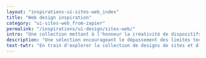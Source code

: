 ```yaml
---
layout: "inspirations-ui-sites-web_index"
title: "Web design inspiration"
category: "ui-sites-web_from-zapier"
permalink: "/inspirations/ui-design/sites-web/"
intro: "Une collection mettant à l'honneur la créativité de dispositifs innovants en Web design et en développement. Une sélection encourageant le dépassement des limites techniques via un flot d'inspirations en design actualisé chaque jour. Cette galerie célèbre le talent des meilleurs Web designers, développeurs et agences du monde entier via ces exemples de sites Web responsive, d'applications Web et mobile, d'expériences Web VR et bien d'autres designs d'interfaces."
description: "Une sélection encourageant le dépassement des limites techniques via un flot d'inspirations en design actualisé chaque jour. Cette galerie célèbre le talent des meilleurs Web designers, développeurs et agences du monde entier via ces exemples de sites Web responsive, d'applications Web et mobile, d'expériences Web VR et bien d'autres designs d'interfaces."
text-twtr: "En train d'explorer la collection de designs de sites et d'appli du @MagDuWebdesign."
---
```

